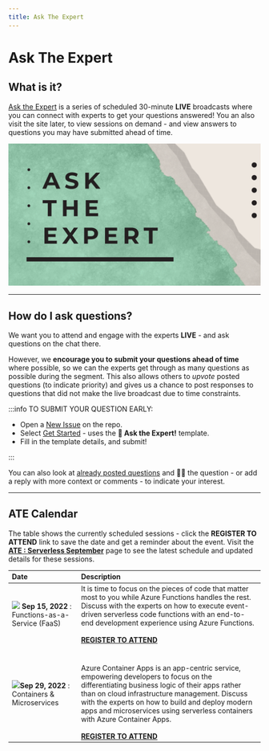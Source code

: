 ```yaml
---
title: Ask The Expert
---
```


# Ask The Expert

## What is it?

[Ask the Expert](https://docs.microsoft.com/en-us/shows/Ask-the-Expert/) is a series of scheduled 30-minute **LIVE** broadcasts where you can connect with experts to get your questions answered! You an also visit the site later, to view sessions on demand - and view answers to questions you may have submitted ahead of time.

![](../../../static/img/banners/serverless-ate.png)

---

## How do I ask questions?

We want you to attend and engage with the experts **LIVE** - and ask questions on the chat there.

However, we **encourage you to submit your questions ahead of time** where possible, so we can the experts get through as many questions as possible during the segment. This also allows others to _upvote_ posted questions (to indicate priority) and gives us a chance to post responses to questions that did not make the live broadcast due to time constraints.

:::info TO SUBMIT YOUR QUESTION EARLY:

 * Open a [New Issue](https://github.com/Azure/Cloud-Native/issues/new/choose) on the repo.
 * Select [Get Started](https://github.com/Azure/Cloud-Native/issues/new?assignees=&labels=ask+the+expert&template=---ask-the-expert-.md&title=%5BAsk+The+Expert%5D++) - uses the **🎤 Ask the Expert!** template.
 * Fill in the template details, and submit!

:::

You can also look at [already posted questions](https://github.com/Azure/Cloud-Native/issues?q=+is%3Aissue+label%3A%22ask+the+expert%22+) and 👍🏽 the question - or add a reply with more context or comments - to indicate your interest.

---

## ATE Calendar

The table shows the currently scheduled sessions - click the **REGISTER TO ATTEND** link to save the date and get a reminder about the event. Visit the [**ATE : Serverless September**](https://aka.ms/ATEonLearn) page to see the latest schedule and updated details for these sessions.

| Date | Description | 
|:---|:---|
| ![](https://docs.microsoft.com/en-us/events/learn-events/Ask-the-expert/media/sept15-thumbnail.png) **Sep 15, 2022** : Functions-as-a-Service (FaaS) |  It is time to focus on the pieces of code that matter most to you while Azure Functions handles the rest. Discuss with the experts on how to execute event-driven serverless code functions with an end-to-end development experience using Azure Functions. <br/><br/> [**REGISTER TO ATTEND**](https://reactor.microsoft.com/reactor/events/17000/)  |
| ![](https://docs.microsoft.com/en-us/events/learn-events/Ask-the-expert/media/sept29-thumbnail.png)**Sep 29, 2022** : Containers & Microservices | <br/><br/> Azure Container Apps is an app-centric service, empowering developers to focus on the differentiating business logic of their apps rather than on cloud infrastructure management. Discuss with the experts on how to build and deploy modern apps and microservices using serverless containers with Azure Container Apps. <br/><br/> [**REGISTER TO ATTEND**](https://reactor.microsoft.com/reactor/events/17004/) |